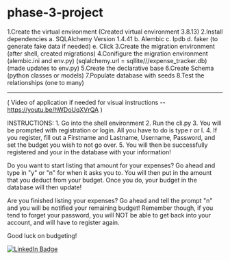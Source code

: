 # phase-3-project

1.Create the virtual environment (Created virtual environment 3.8.13)
2.Install dependencies 
    a. SQLAlchemy Version 1.4.41 
    b. Alembic 
    c. Ipdb 
    d. faker (to generate fake data if needed) 
    e. Click
3.Create the migration environment (after shell, created migrations)
4.Conifigure the migration environment (alembic.ini and env.py) (sqlalchemy.url = sqllite///expense_tracker.db) (made updates to env.py)
5.Create the declarative base
6.Create Schema (python classes or models)
7.Populate database with seeds
8.Test the relationships (one to many)

----------------------------------------------------------------------------------------------------------------------------------------------
( Video of application if needed for visual instructions -- https://youtu.be/hWDoUqXVrQA )

INSTRUCTIONS:
    1. Go into the shell environment
    2. Run the cli.py 
    3. You will be prompted with registration or login. All you have to do is type r or l.
    4. If you register, fill out a Firstname and Lastname, Username, Password, and set the budget you wish to not go over. 
    5. You will then be successfully registered and your in the database with your information!

Do you want to start listing that amount for your expenses? Go ahead and type in "y" or "n" for when it asks you to.
You will then put in the amount that you deduct from your budget. Once you do, your budget in the database will then update!

Are you finished listing your expenses? Go ahead and tell the prompt "n" and you will be notified your remaining budget!
Remember though, if you tend to forget your password, you will NOT be able to get back into your account, and will have to register again.

Good luck on budgeting! 

<div id="badges">
  <a href="https://www.linkedin.com/in/leroysjr/">
    <img src="https://img.shields.io/badge/LinkedIn-blue?style=for-the-badge&logo=linkedin&logoColor=white" alt="LinkedIn Badge"/>
  </a>
